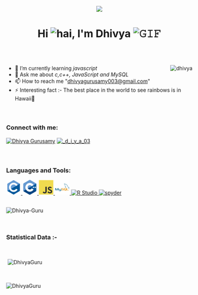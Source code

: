 <p align="center">
    <img width="1500",height="400" src="https://www.springboard.com/blog/wp-content/uploads/2019/07/sb-blog-programming.png">
</p>
<h1 align="center">Hi <img src="https://raw.githubusercontent.com/MartinHeinz/MartinHeinz/master/wave.gif" width="4%" alt="hai">, I'm Dhivya <img height="32px" width="32px" alt="𝙶𝙸𝙵" src="https://media.tenor.com/oNJ0xlQh2d0AAAAi/butterfly-blue-butterfly.gif"></h1> </h1>

<br>
<br>

<p><img align="right" src="https://cdn.dribbble.com/users/5270/screenshots/975617/media/d0a2c500e2d015c3af436737a04606fc.gif" alt="dhivya" /></p>


- 🌱 I’m currently learning *javascript*
- 💬 Ask me about *c,c++, JavaScript and MySQL*
- 📫 How to reach me "dhivyagurusamy003@gmail.com"
- ⚡ Interesting fact :- The best place in the world to see rainbows is in Hawaii🌈

<br>

## <h3 align="left">Connect with me:</h3>
<p align="left">
  <a href="https://https://www.linkedin.com/in/dhivya-gurusamy-680487255/" target="blank"><img align="center"
      src="https://raw.githubusercontent.com/rahuldkjain/github-profile-readme-generator/master/src/images/icons/Social/linked-in-alt.svg"
      alt="Dhivya Gurusamy" height="30" width="40" /></a>
    <a href="https://instagram.com/_d_i_y_a_03" target="blank"><img align="center"
      src="https://raw.githubusercontent.com/rahuldkjain/github-profile-readme-generator/master/src/images/icons/Social/instagram.svg"
      alt="_d_i_y_a_03" height="30" width="40" /></a>
</p>

<br>

## <h3 align="left">Languages and Tools:</h3>
<p align="left"> 
      <a href="https://www.cprogramming.com/" target="_blank"
      rel="noreferrer"> <img src="https://raw.githubusercontent.com/devicons/devicon/master/icons/c/c-original.svg"
      alt="c" width="40" height="40" /> </a> 
      <a href="https://www.w3schools.com/cpp/" target="_blank" rel="noreferrer">
      <img src="https://raw.githubusercontent.com/devicons/devicon/master/icons/cplusplus/cplusplus-original.svg"
      alt="cplusplus" width="40" height="40" /> </a>   
      <a href="https://developer.mozilla.org/en-US/docs/Web/JavaScript" target="_blank"
      rel="noreferrer"> <img src="https://raw.githubusercontent.com/devicons/devicon/master/icons/javascript/javascript-original.svg"
      alt="javascript" width="40" height="40" /> </a> 
      <a href="https://www.mysql.com/" target="_blank" rel="noreferrer"> <img
      src="https://raw.githubusercontent.com/devicons/devicon/master/icons/mysql/mysql-original-wordmark.svg"
      alt="mysql" width="40" height="40" /> </a> 
      <a href="https://rstudio.com" target="_blank" rel="noreferrer"> <img
      src="https://cdn.icon-icons.com/icons2/1508/PNG/512/rstudio_104598.png" alt="R Studio"
      width="40" height="40" /> </a> 
       <a href="https://www.spyder-ide.org/" target="_blank" rel="noreferrer"> <img
      src="https://img.icons8.com/fluency/512/spyder-ide.png" alt="spyder"
      width="40" height="40" /> </a> 
<br>
<br>
<p align="left"> <img src="https://komarev.com/ghpvc/?username=DhivyaGuru&label=Profile%20views&color=0e75b6&style=flat" alt="Dhivya-Guru" /> </p>

<br>

<h3>Statistical Data :-</h3>

<br>

<p>&nbsp;<img align="center" src="https://github-readme-stats.vercel.app/api?username=DhivyaGuru&show_icons=true&locale=en&bg_color=0d1117&text_color=ffffff&repo=convoychat"
    alt="DhivyaGuru" /></p>

<br>

<p><img align="center" src="https://github-readme-streak-stats.herokuapp.com/?user=DhivyaGuru&theme=dark&background=0d1117&date_format=M%20j%5B%2C%20Y%5D" alt="DhivyaGuru" /></p>
     
